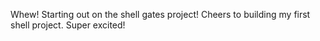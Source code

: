 Whew! Starting out on the shell gates project! Cheers to building my first shell project. Super excited!
